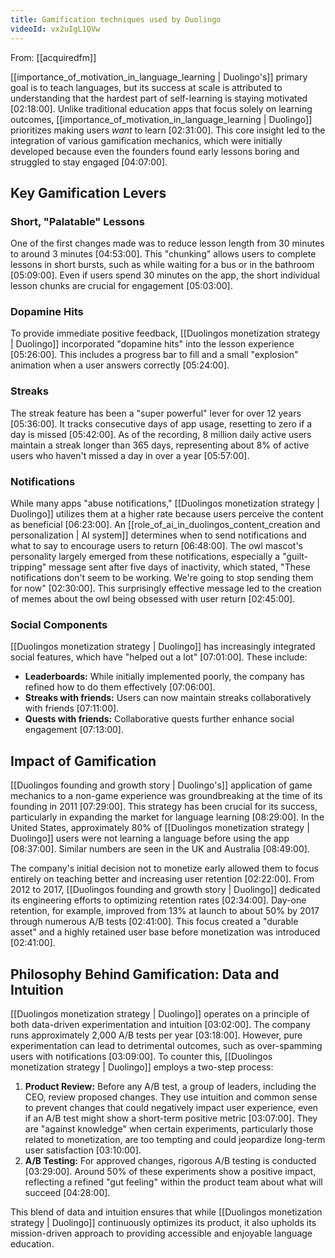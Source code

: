 ```yaml
---
title: Gamification techniques used by Duolingo
videoId: vx2uIgL1QVw
---
```


From: [[acquiredfm]] <br/> 

[[importance_of_motivation_in_language_learning | Duolingo's]] primary goal is to teach languages, but its success at scale is attributed to understanding that the hardest part of self-learning is staying motivated <a class="yt-timestamp" data-t="02:18:00">[02:18:00]</a>. Unlike traditional education apps that focus solely on learning outcomes, [[importance_of_motivation_in_language_learning | Duolingo]] prioritizes making users *want* to learn <a class="yt-timestamp" data-t="02:31:00">[02:31:00]</a>. This core insight led to the integration of various gamification mechanics, which were initially developed because even the founders found early lessons boring and struggled to stay engaged <a class="yt-timestamp" data-t="04:07:00">[04:07:00]</a>.

## Key Gamification Levers

### Short, "Palatable" Lessons
One of the first changes made was to reduce lesson length from 30 minutes to around 3 minutes <a class="yt-timestamp" data-t="04:53:00">[04:53:00]</a>. This "chunking" allows users to complete lessons in short bursts, such as while waiting for a bus or in the bathroom <a class="yt-timestamp" data-t="05:09:00">[05:09:00]</a>. Even if users spend 30 minutes on the app, the short individual lesson chunks are crucial for engagement <a class="yt-timestamp" data-t="05:03:00">[05:03:00]</a>.

### Dopamine Hits
To provide immediate positive feedback, [[Duolingos monetization strategy | Duolingo]] incorporated "dopamine hits" into the lesson experience <a class="yt-timestamp" data-t="05:26:00">[05:26:00]</a>. This includes a progress bar to fill and a small "explosion" animation when a user answers correctly <a class="yt-timestamp" data-t="05:24:00">[05:24:00]</a>.

### Streaks
The streak feature has been a "super powerful" lever for over 12 years <a class="yt-timestamp" data-t="05:36:00">[05:36:00]</a>. It tracks consecutive days of app usage, resetting to zero if a day is missed <a class="yt-timestamp" data-t="05:42:00">[05:42:00]</a>. As of the recording, 8 million daily active users maintain a streak longer than 365 days, representing about 8% of active users who haven't missed a day in over a year <a class="yt-timestamp" data-t="05:57:00">[05:57:00]</a>.

### Notifications
While many apps "abuse notifications," [[Duolingos monetization strategy | Duolingo]] utilizes them at a higher rate because users perceive the content as beneficial <a class="yt-timestamp" data-t="06:23:00">[06:23:00]</a>. An [[role_of_ai_in_duolingos_content_creation and personalization | AI system]] determines when to send notifications and what to say to encourage users to return <a class="yt-timestamp" data-t="06:48:00">[06:48:00]</a>. The owl mascot's personality largely emerged from these notifications, especially a "guilt-tripping" message sent after five days of inactivity, which stated, "These notifications don't seem to be working. We're going to stop sending them for now" <a class="yt-timestamp" data-t="02:30:00">[02:30:00]</a>. This surprisingly effective message led to the creation of memes about the owl being obsessed with user return <a class="yt-timestamp" data-t="02:45:00">[02:45:00]</a>.

### Social Components
[[Duolingos monetization strategy | Duolingo]] has increasingly integrated social features, which have "helped out a lot" <a class="yt-timestamp" data-t="07:01:00">[07:01:00]</a>. These include:
*   **Leaderboards:** While initially implemented poorly, the company has refined how to do them effectively <a class="yt-timestamp" data-t="07:06:00">[07:06:00]</a>.
*   **Streaks with friends:** Users can now maintain streaks collaboratively with friends <a class="yt-timestamp" data-t="07:11:00">[07:11:00]</a>.
*   **Quests with friends:** Collaborative quests further enhance social engagement <a class="yt-timestamp" data-t="07:13:00">[07:13:00]</a>.

## Impact of Gamification

[[Duolingos founding and growth story | Duolingo's]] application of game mechanics to a non-game experience was groundbreaking at the time of its founding in 2011 <a class="yt-timestamp" data-t="07:29:00">[07:29:00]</a>. This strategy has been crucial for its success, particularly in expanding the market for language learning <a class="yt-timestamp" data-t="08:29:00">[08:29:00]</a>. In the United States, approximately 80% of [[Duolingos monetization strategy | Duolingo]] users were not learning a language before using the app <a class="yt-timestamp" data-t="08:37:00">[08:37:00]</a>. Similar numbers are seen in the UK and Australia <a class="yt-timestamp" data-t="08:49:00">[08:49:00]</a>.

The company's initial decision not to monetize early allowed them to focus entirely on teaching better and increasing user retention <a class="yt-timestamp" data-t="02:22:00">[02:22:00]</a>. From 2012 to 2017, [[Duolingos founding and growth story | Duolingo]] dedicated its engineering efforts to optimizing retention rates <a class="yt-timestamp" data-t="02:34:00">[02:34:00]</a>. Day-one retention, for example, improved from 13% at launch to about 50% by 2017 through numerous A/B tests <a class="yt-timestamp" data-t="02:41:00">[02:41:00]</a>. This focus created a "durable asset" and a highly retained user base before monetization was introduced <a class="yt-timestamp" data-t="02:41:00">[02:41:00]</a>.

## Philosophy Behind Gamification: Data and Intuition
[[Duolingos monetization strategy | Duolingo]] operates on a principle of both data-driven experimentation and intuition <a class="yt-timestamp" data-t="03:02:00">[03:02:00]</a>. The company runs approximately 2,000 A/B tests per year <a class="yt-timestamp" data-t="03:18:00">[03:18:00]</a>. However, pure experimentation can lead to detrimental outcomes, such as over-spamming users with notifications <a class="yt-timestamp" data-t="03:09:00">[03:09:00]</a>. To counter this, [[Duolingos monetization strategy | Duolingo]] employs a two-step process:
1.  **Product Review:** Before any A/B test, a group of leaders, including the CEO, review proposed changes. They use intuition and common sense to prevent changes that could negatively impact user experience, even if an A/B test might show a short-term positive metric <a class="yt-timestamp" data-t="03:07:00">[03:07:00]</a>. They are "against knowledge" when certain experiments, particularly those related to monetization, are too tempting and could jeopardize long-term user satisfaction <a class="yt-timestamp" data-t="03:10:00">[03:10:00]</a>.
2.  **A/B Testing:** For approved changes, rigorous A/B testing is conducted <a class="yt-timestamp" data-t="03:29:00">[03:29:00]</a>. Around 50% of these experiments show a positive impact, reflecting a refined "gut feeling" within the product team about what will succeed <a class="yt-timestamp" data-t="04:28:00">[04:28:00]</a>.

This blend of data and intuition ensures that while [[Duolingos monetization strategy | Duolingo]] continuously optimizes its product, it also upholds its mission-driven approach to providing accessible and enjoyable language education.
